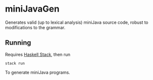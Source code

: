 # miniJavaGen

Generates valid (up to lexical analysis) miniJava source code, robust to modifications to the grammar.

## Running

Requires [Haskell Stack](https://docs.haskellstack.org/en/stable/README/), then run

```
stack run
```

To generate miniJava programs.